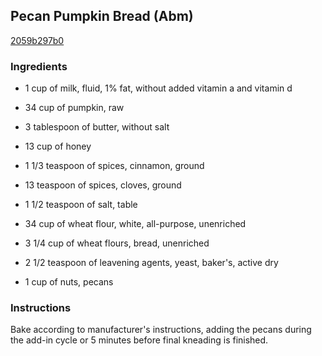 ## Pecan Pumpkin Bread (Abm)

[2059b297b0](http://www.food.com/recipe/pecan-pumpkin-bread-abm-256906)

### Ingredients

 - 1 cup of milk, fluid, 1% fat, without added vitamin a and vitamin d

 - 34 cup of pumpkin, raw

 - 3 tablespoon of butter, without salt

 - 13 cup of honey

 - 1 1/3 teaspoon of spices, cinnamon, ground

 - 13 teaspoon of spices, cloves, ground

 - 1 1/2 teaspoon of salt, table

 - 34 cup of wheat flour, white, all-purpose, unenriched

 - 3 1/4 cup of wheat flours, bread, unenriched

 - 2 1/2 teaspoon of leavening agents, yeast, baker's, active dry

 - 1 cup of nuts, pecans

### Instructions

Bake according to manufacturer's instructions, adding the pecans during the add-in cycle or 5 minutes before final kneading is finished.